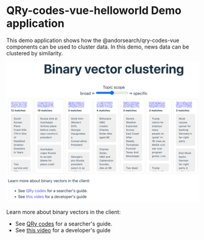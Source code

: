 # QRy-codes-vue-helloworld Demo application

This demo application shows how the @andorsearch/qry-codes-vue components can be used
to cluster data.
In this demo, news data can be clustered by similarity.


![Demo screenshot](./assets/demo-screenshot.png)

Learn more about binary vectors in the client:
* See [QRy codes](https://qry.codes/)</a> for a searcher's guide.
* See  [this video](https://www.youtube.com/watch?v=sJU_8mtzH7Y) for a developer's guide

